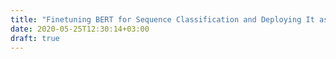 ```yaml
---
title: "Finetuning BERT for Sequence Classification and Deploying It as a REST API with AWS Lambda and API Gateway "
date: 2020-05-25T12:30:14+03:00
draft: true
---
```


